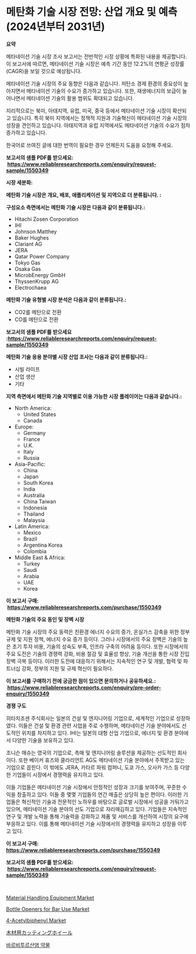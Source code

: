 <p><h1>메탄화 기술 시장 전망: 산업 개요 및 예측 (2024년부터 2031년)</h1></p><p><strong>요약</strong></p>
<p><p>메타네이션 기술 시장 조사 보고서는 전반적인 시장 상황에 특화된 내용을 제공합니다. 이 보고서에 따르면, 메타네이션 기술 시장은 예측 기간 동안 12.2%의 연평균 성장률(CAGR)을 보일 것으로 예상됩니다.</p><p>메타네이션 기술 시장의 주요 동향은 다음과 같습니다. 저탄소 경제 환경의 중요성이 높아지면서 메타네이션 기술의 수요가 증가하고 있습니다. 또한, 재생에너지의 보급이 늘어나면서 메타네이션 기술의 활용 범위도 확대되고 있습니다.</p><p>지리적으로는 북미, 아태지역, 유럽, 미국, 중국 등에서 메타네이션 기술 시장이 확산되고 있습니다. 특히 북미 지역에서는 정책적 지원과 기술혁신이 메타네이션 기술 시장의 성장을 견인하고 있습니다. 아태지역과 유럽 지역에서도 메타네이션 기술의 수요가 점차 증가하고 있습니다.</p><p>한국어로 쓰여진 글에 대한 번역이 필요한 경우 언제든지 도움을 요청해 주세요.</p></p>
<p><strong>보고서의 샘플 PDF를 받으세요: &nbsp;<a href="https://www.reliableresearchreports.com/enquiry/request-sample/1550349">https://www.reliableresearchreports.com/enquiry/request-sample/1550349</a></strong></p>
<p><strong>시장 세분화:</strong></p>
<p><strong> 메탄화 기술 시장은 개요, 배포, 애플리케이션 및 지역으로 더 분류됩니다. :</strong></p>
<p><strong>구성요소 측면에서는 메탄화 기술 시장은 다음과 같이 분류됩니다.:</strong></p>
<p><ul><li>Hitachi Zosen Corporation</li><li>IHI</li><li>Johnson Matthey</li><li>Baker Hughes</li><li>Clariant AG</li><li>JERA</li><li>Qatar Power Company</li><li>Tokyo Gas</li><li>Osaka Gas</li><li>MicrobEnergy GmbH</li><li>ThyssenKrupp AG</li><li>Electrochaea</li></ul></p>
<p><strong> 메탄화 기술 유형별 시장 분석은 다음과 같이 분류됩니다.:</strong></p>
<p><ul><li>CO2를 메탄으로 전환</li><li>CO를 메탄으로 전환</li></ul></p>
<p><strong>보고서의 샘플 PDF를 받으세요 :<a href="https://www.reliableresearchreports.com/enquiry/request-sample/1550349">https://www.reliableresearchreports.com/enquiry/request-sample/1550349</a></strong></p>
<p><strong> 메탄화 기술 응용 분야별 시장 산업 조사는 다음과 같이 분류됩니다.:</strong></p>
<p><ul><li>시빌 라이프</li><li>산업 생산</li><li>기타</li></ul></p>
<p><strong>지역 측면에서 메탄화 기술 지역별로 이용 가능한 시장 플레이어는 다음과 같습니다.:</strong></p>
<p><ul>
    <li>
        North America:
        <ul>
            <li>United States</li>
            <li>Canada</li>
        </ul>
    </li>
    <li>
        Europe:
        <ul>
            <li>Germany</li>
            <li>France</li>
            <li>U.K.</li>
            <li>Italy</li>
            <li>Russia</li>
        </ul>
    </li>
    <li>
        Asia-Pacific:
        <ul>
            <li>China</li>
            <li>Japan</li>
            <li>South Korea</li>
            <li>India</li>
            <li>Australia</li>
            <li>China Taiwan</li>
            <li>Indonesia</li>
            <li>Thailand</li>
            <li>Malaysia</li>
        </ul>
    </li>
    <li>
        Latin America:
        <ul>
            <li>Mexico</li>
            <li>Brazil</li>
            <li>Argentina Korea</li>
            <li>Colombia</li>
        </ul>
    </li>
    <li>
        Middle East & Africa:
        <ul>
            <li>Turkey</li>
            <li>Saudi</li>
            <li>Arabia</li>
            <li>UAE</li>
            <li>Korea</li>
        </ul>
    </li>
    </ul></p>
<p><strong>이 보고서 구매: &nbsp;<a href="https://www.reliableresearchreports.com/purchase/1550349">https://www.reliableresearchreports.com/purchase/1550349</a></strong></p>
<p><strong>메탄화 기술의 주요 동인 및 장벽 시장</strong></p>
<p><p>메탄화 기술 시장의 주요 동력은 친환경 에너지 수요의 증가, 온실가스 감축을 위한 정부 규제 및 지원 정책, 에너지 수요 증가 등이다. 그러나 시장에서의 주요 장벽은 기술의 높은 초기 투자 비용, 기술의 성숙도 부족, 인프라 구축의 어려움 등이다. 또한 시장에서의 주요 도전은 기술의 경쟁력 강화, 비용 절감 및 효율성 향상, 기술 개선을 통한 시장 진입 장벽 극복 등이다. 이러한 도전에 대응하기 위해서는 지속적인 연구 및 개발, 협력 및 파트너십 강화, 정부의 지원 및 규제 혁신이 필요하다.</p></p>
<p><strong>이 보고서를 구매하기 전에 궁금한 점이 있으면 문의하거나 공유하세요.: &nbsp;<a href="https://www.reliableresearchreports.com/enquiry/pre-order-enquiry/1550349">https://www.reliableresearchreports.com/enquiry/pre-order-enquiry/1550349</a></strong></p>
<p><strong>경쟁 구도</strong></p>
<p><p>히타치조센 주식회사는 일본의 건설 및 엔지니어링 기업으로, 세계적인 기업으로 성장하였다. 이들은 건설 및 환경 관련 사업을 주로 수행하며, 메타네이션 기술 분야에서도 선도적인 위치를 차지하고 있다. IHI는 일본의 대형 산업 기업으로, 에너지 및 환경 분야에서 다양한 기술을 보유하고 있다.</p><p>조니슨 매슈는 영국의 기업으로, 촉매 및 엔지니어링 솔루션을 제공하는 선도적인 회사이다. 또한 베이커 휴즈와 클라리언트 AG도 메타네이션 기술 분야에서 주목받고 있는 기업으로 꼽힌다. 이 밖에도 JERA, 카타르 파워 컴퍼니, 도쿄 가스, 오사카 가스 등 다양한 기업들이 시장에서 경쟁력을 유지하고 있다.</p><p>이들 기업들은 메타네이션 기술 시장에서 안정적인 성장과 크기를 보여주며, 꾸준한 수익을 창출하고 있다. 이들 중 몇몇 기업들의 연간 매출은 상당히 높은 편이다. 이러한 기업들은 혁신적인 기술과 전문적인 노하우를 바탕으로 글로벌 시장에서 성공을 거둬가고 있으며, 메타네이션 기술 분야의 선도 기업으로 자리매김하고 있다. 기업들은 지속적인 연구 및 개발 노력을 통해 기술력을 강화하고 제품 및 서비스를 개선하여 시장의 요구에 부응하고 있다. 이를 통해 메타네이션 기술 시장에서의 경쟁력을 유지하고 성장을 이루고 있다.</p></p>
<p><strong>이 보고서 구매: &nbsp; <a href="https://www.reliableresearchreports.com/purchase/1550349">https://www.reliableresearchreports.com/purchase/1550349</a></strong></p>
<p><strong>보고서의 샘플 PDF를 받으세요: &nbsp;<a href="https://www.reliableresearchreports.com/enquiry/request-sample/1550349">https://www.reliableresearchreports.com/enquiry/request-sample/1550349</a></strong><strong></strong></p>
<p>&nbsp;</p>
<p><p><a href="https://view.publitas.com/reportprime-1/global-material-handling-equipment-market-by-types-applications-and-major-players-with-regional-growth-rate-analysis-and-development-situation-from-2024-to-2031/">Material Handling Equipment Market</a></p><p><a href="https://github.com/Krish2023na/Market-Research-Report-List-3/blob/main/bottle-openers-for-bar-use-market.md">Bottle Openers for Bar Use Market</a></p><p><a href="https://issuu.com/reportprime-2/docs/4-acetylbiphenyl-market-size-2030.pptx">4-Acetylbiphenyl Market</a></p><p><a href="https://github.com/cnnriuez22368/Market-Research-Report-List-1/blob/main/71102627248.md">木材用カッティングホイール</a></p><p><a href="https://github.com/vsnao330707/Market-Research-Report-List-1/blob/main/86306015975.md">바르비투르산염 약물</a></p></p>